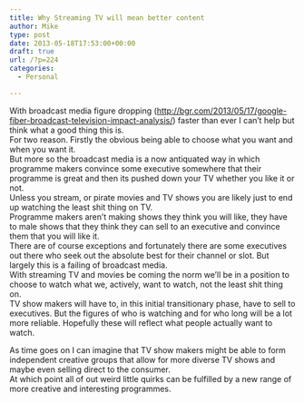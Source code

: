 ```yaml
---
title: Why Streaming TV will mean better content
author: Mike
type: post
date: 2013-05-18T17:53:00+00:00
draft: true
url: /?p=224
categories:
  - Personal

---
```

With broadcast media figure dropping (<http://bgr.com/2013/05/17/google-fiber-broadcast-television-impact-analysis/>) faster than ever I can&#8217;t help but think what a good thing this is.  
For two reason. Firstly the obvious being able to choose what you want and when you want it.  
But more so the broadcast media is a now antiquated way in which programme makers convince some executive somewhere that their programme is great and then its pushed down your TV whether you like it or not.  
Unless you stream, or pirate movies and TV shows you are likely just to end up watching the least shit thing on TV.  
Programme makers aren&#8217;t making shows they think you will like, they have to male shows that they think they can sell to an executive and convince them that you will like it.  
There are of course exceptions and fortunately there are some executives out there who seek out the absolute best for their channel or slot. But largely this is a failing of broadcast media.  
With streaming TV and movies be coming the norm we&#8217;ll be in a position to choose to watch what we, actively, want to watch, not the least shit thing on.  
TV show makers will have to, in this initial transitionary phase, have to sell to executives. But the figures of who is watching and for who long will be a lot more reliable. Hopefully these will reflect what people actually want to watch. 

As time goes on I can imagine that TV show makers might be able to form independent creative groups that allow for more diverse TV shows and maybe even selling direct to the consumer.  
At which point all of out weird little quirks can be fulfilled by a new range of more creative and interesting programmes.